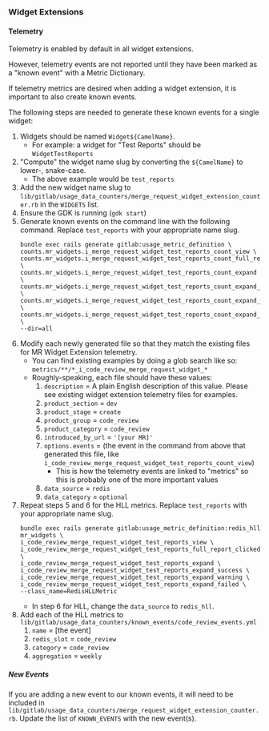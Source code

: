 ### Widget Extensions

#### Telemetry

Telemetry is enabled by default in all widget extensions.

However, telemetry events are not reported until they have been marked as a "known event" with a Metric Dictionary.

If telemetry metrics are desired when adding a widget extension, it is important to also create known events.

The following steps are needed to generate these known events for a single widget:

1. Widgets should be named `Widget${CamelName}`.
    - For example: a widget for "Test Reports" should be `WidgetTestReports`
1. "Compute" the widget name slug by converting the `${CamelName}` to lower-, snake-case.
    - The above example would be `test_reports`
1. Add the new widget name slug to `lib/gitlab/usage_data_counters/merge_request_widget_extension_counter.rb` in the `WIDGETS` list.
1. Ensure the GDK is running (`gdk start`)
1. Generate known events on the command line with the following command. Replace `test_reports` with your appropriate name slug.
    ```
    bundle exec rails generate gitlab:usage_metric_definition \
    counts.mr_widgets.i_merge_request_widget_test_reports_count_view \
    counts.mr_widgets.i_merge_request_widget_test_reports_count_full_report_clicked \
    counts.mr_widgets.i_merge_request_widget_test_reports_count_expand \
    counts.mr_widgets.i_merge_request_widget_test_reports_count_expand_success \
    counts.mr_widgets.i_merge_request_widget_test_reports_count_expand_warning \
    counts.mr_widgets.i_merge_request_widget_test_reports_count_expand_failed \
    --dir=all
    ```
1. Modify each newly generated file so that they match the existing files for MR Widget Extension telemetry.
    - You can find existing examples by doing a glob search like so: `metrics/**/*_i_code_review_merge_request_widget_*`
    - Roughly-speaking, each file should have these values:
        1. `description` = A plain English description of this value. Please see existing widget extension telemetry files for examples.
        1. `product_section` = `dev`
        1. `product_stage` = `create`
        1. `product_group` = `code_review`
        1. `product_category` = `code_review`
        1. `introduced_by_url` = `'[your MR]'`
        1. `options.events` = (the event in the command from above that generated this file, like `i_code_review_merge_request_widget_test_reports_count_view`)
            - This is how the telemetry events are linked to "metrics" so this is probably one of the more important values
        1. `data_source` = `redis`
        1. `data_category` = `optional`
1. Repeat steps 5 and 6 for the HLL metrics. Replace `test_reports` with your appropriate name slug.
    ```
    bundle exec rails generate gitlab:usage_metric_definition:redis_hll mr_widgets \
    i_code_review_merge_request_widget_test_reports_view \
    i_code_review_merge_request_widget_test_reports_full_report_clicked \
    i_code_review_merge_request_widget_test_reports_expand \
    i_code_review_merge_request_widget_test_reports_expand_success \
    i_code_review_merge_request_widget_test_reports_expand_warning \
    i_code_review_merge_request_widget_test_reports_expand_failed \
    --class_name=RedisHLLMetric
    ```
    - In step 6 for HLL, change the `data_source` to `redis_hll`.
1. Add each of the HLL metrics to `lib/gitlab/usage_data_counters/known_events/code_review_events.yml`
    1. `name` = [the event]
    1. `redis_slot` = `code_review`
    1. `category` = `code_review`
    1. `aggregation` = `weekly`

##### New Events

If you are adding a new event to our known events, it will need to be included in `lib/gitlab/usage_data_counters/merge_request_widget_extension_counter.rb`. Update the list of `KNOWN_EVENTS` with the new event(s).
